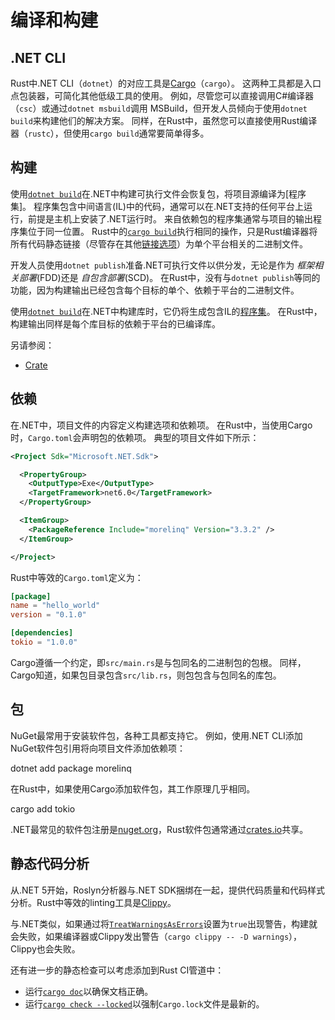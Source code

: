 # 编译和构建

## .NET CLI

Rust中.NET CLI（`dotnet`）的对应工具是[Cargo]（`cargo`）。
这两种工具都是入口点包装器，可简化其他低级工具的使用。
例如，尽管您可以直接调用C#编译器（`csc`）或通过`dotnet msbuild`调用 MSBuild，但开发人员倾向于使用`dotnet build`来构建他们的解决方案。
同样，在Rust中，虽然您可以直接使用Rust编译器（`rustc`），但使用`cargo build`通常要简单得多。

[cargo]: https://doc.rust-lang.org/cargo/

## 构建

使用[`dotnet build`][net-build-output]在.NET中构建可执行文件会恢复包，将项目源编译为[程序集]。
程序集包含中间语言(IL)中的代码，通常可以在.NET支持的任何平台上运行，前提是主机上安装了.NET运行时。
来自依赖包的程序集通常与项目的输出程序集位于同一位置。
Rust中的[`cargo build`][cargo-build]执行相同的操作，只是Rust编译器将所有代码静态链接（尽管存在其他[链接选项][linkage]）为单个平台相关的二进制文件。

开发人员使用`dotnet publish`准备.NET可执行文件以供分发，无论是作为 _框架相关部署_(FDD)还是 _自包含部署_(SCD)。
在Rust中，没有与`dotnet publish`等同的功能，因为构建输出已经包含每个目标的单个、依赖于平台的二进制文件。

使用[`dotnet build`][net-build-output]在.NET中构建库时，它仍将生成包含IL的[程序集][assembly]。
在Rust中，构建输出同样是每个库目标的依赖于平台的已编译库。

另请参阅：

- [Crate]

[net-build-output]: https://learn.microsoft.com/en-us/dotnet/core/tools/dotnet-build#description
[assembly]: https://learn.microsoft.com/en-us/dotnet/standard/assembly/
[cargo-build]: https://doc.rust-lang.org/cargo/commands/cargo-build.html#cargo-build1
[linkage]: https://doc.rust-lang.org/reference/linkage.html
[crate]: https://doc.rust-lang.org/book/ch07-01-packages-and-crates.html

## 依赖

在.NET中，项目文件的内容定义构建选项和依赖项。
在Rust中，当使用Cargo时，`Cargo.toml`会声明包的依赖项。
典型的项目文件如下所示：

```xml
<Project Sdk="Microsoft.NET.Sdk">

  <PropertyGroup>
    <OutputType>Exe</OutputType>
    <TargetFramework>net6.0</TargetFramework>
  </PropertyGroup>

  <ItemGroup>
    <PackageReference Include="morelinq" Version="3.3.2" />
  </ItemGroup>

</Project>
```

Rust中等效的`Cargo.toml`定义为：

```toml
[package]
name = "hello_world"
version = "0.1.0"

[dependencies]
tokio = "1.0.0"
```

Cargo遵循一个约定，即`src/main.rs`是与包同名的二进制包的包根。
同样，Cargo知道，如果包目录包含`src/lib.rs`，则包包含与包同名的库包。

## 包

NuGet最常用于安装软件包，各种工具都支持它。
例如，使用.NET CLI添加NuGet软件包引用将向项目文件添加依赖项：

  dotnet add package morelinq

在Rust中，如果使用Cargo添加软件包，其工作原理几乎相同。

  cargo add tokio

.NET最常见的软件包注册是[nuget.org]，Rust软件包通常通过[crates.io]共享。

[nuget.org]: https://www.nuget.org/
[crates.io]: https://crates.io

## 静态代码分析

从.NET 5开始，Roslyn分析器与.NET SDK捆绑在一起，提供代码质量和代码样式分析。Rust中等效的linting工具是[Clippy]。

与.NET类似，如果通过将[`TreatWarningsAsErrors`][treat-warnings-as-errors]设置为`true`出现警告，构建就会失败，如果编译器或Clippy发出警告（`cargo clippy -- -D warnings`），Clippy也会失败。

还有进一步的静态检查可以考虑添加到Rust CI管道中：

- 运行[`cargo doc`][cargo-doc]以确保文档正确。
- 运行[`cargo check --locked`][cargo-check]以强制`Cargo.lock`文件是最新的。

[clippy]: https://github.com/rust-lang/rust-clippy
[treat-warnings-as-errors]: https://learn.microsoft.com/en-us/dotnet/csharp/language-reference/compiler-options/errors-warnings
[cargo-doc]: https://doc.rust-lang.org/cargo/commands/cargo-doc.html
[cargo-check]: https://doc.rust-lang.org/cargo/commands/cargo-check.html#manifest-options
